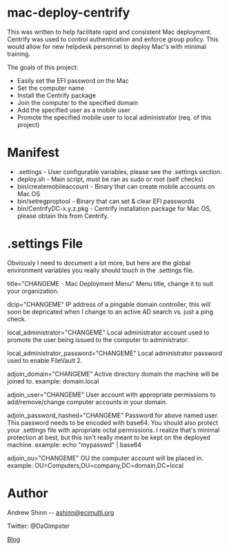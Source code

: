 mac-deploy-centrify
=======

This was written to help facilitate rapid and consistent  Mac deployment. Centrify
was used to control authentication and enforce group policy. This would allow
for new helpdesk personnel to deploy Mac's with minimal training. 

The goals of this project:

* Easily set the EFI password on the Mac
* Set the computer name
* Install the Centrify package
* Join the computer to the specified domain
* Add the specified user as a mobile user
* Promote the specified mobile user to local administrator (req. of this project)

Manifest
========

* .settings - User configurable variables, please see the .settings section.
* deploy.sh - Main script, must be ran as sudo or root (self checks)
* bin/createmobileaccount - Binary that can create mobile accounts on Mac OS
* bin/setregproptool - Binary that can set & clear EFI passwords
* bin/CentrifyDC-x.y.z.pkg - Centrify installation package for Mac OS, please obtain this from Centrify.

.settings File
========

Obviously I need to document a lot more, but here are the global environment variables
you really should touch in the .settings file. 

title="CHANGEME - Mac Deployment Menu"
Menu title, change it to suit your organization.

dcip="CHANGEME"
IP address of a pingable domain controller, this will soon be depricated 
when I change to an active AD search vs. just a ping check.

local_administrator="CHANGEME"
Local administrator account used to promote the user being issued to the computer
to administrator.

local_administrator_password="CHANGEME"
Local administrator password used to enable FileVault 2.

adjoin_domain="CHANGEME"
Active directory domain the machine will be joined to.
example: domain.local

adjoin_user="CHANGEME"
User account with appropriate permissions to add/remove/change computer accounts in
your domain.

adjoin_password_hashed="CHANGEME"
Password for above named user. This password needs to be encoded with base64.
You should also protect your .settings file with apropriate octal permissions.
I realize that's minimal protection at best, but this isn't really meant to be
kept on the deployed machine.
example: echo "mypasswd" | base64

adjoin_ou="CHANGEME"
OU the computer account will be placed in. 
example: OU=Computers,OU=company,DC=domain,DC=local

Author
======

Andrew Shinn -- ashinn@ecimulti.org

Twitter: @DaGimpster

[Blog](http://www.ecimulti.org/blog)
